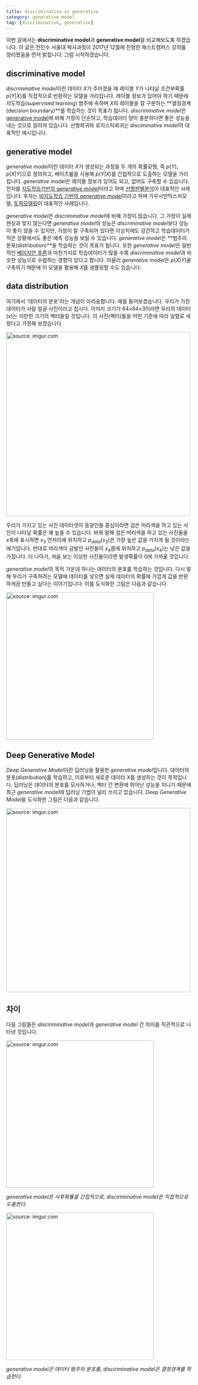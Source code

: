 ```yaml
---
title: discriminative vs generative
category: generative model
tag: [discriminative, generative]
---
```


이번 글에서는 **discriminative model**과 **generative model**을 비교해보도록 하겠습니다. 이 글은 전인수 서울대 박사과정이 2017년 12월에 진행한 패스트캠퍼스 강의를 정리했음을 먼저 밝힙니다. 그럼 시작하겠습니다.





## discriminative model

*discriminative model*이란 데이터 $X$가 주어졌을 때 레이블 $Y$가 나타날 조건부확률 $p(Y$\|$X)$를 직접적으로 반환하는 모델을 가리킵니다. 레이블 정보가 있어야 하기 때문에 지도학습(supervised learning) 범주에 속하며 $X$의 레이블을 잘 구분하는 **결정경계(decision boundary)**를 학습하는 것이 목표가 됩니다. *discriminative model*은 [generative model]()에 비해 가정이 단순하고, 학습데이터 양이 충분하다면 좋은 성능을 내는 것으로 알려져 있습니다. 선형회귀와 로지스틱회귀는 *disciminative model*의 대표적인 예시입니다.



## generative model

*generative model*이란 데이터 $X$가 생성되는 과정을 두 개의 확률모형, 즉 $p(Y)$, $p(X$\|$Y)$으로 정의하고, 베이즈룰을 사용해 $p(Y$\|$X)$를 간접적으로 도출하는 모델을 가리킵니다. *generative model*은 레이블 정보가 있어도 되고, 없어도 구축할 수 있습니다. 전자를 [지도학습기반의 *generative model*]()이라고 하며 [선형판별분석](https://ratsgo.github.io/machine%20learning/2017/03/21/LDA/)이 대표적인 사례입니다. 후자는 [비지도학습 기반의 *generative model*]()이라고 하며 가우시안믹스처모델, [토픽모델링](https://ratsgo.github.io/from%20frequency%20to%20semantics/2017/06/01/LDA/)이 대표적인 사례입니다.

*generative model*은 *discriminative model*에 비해 가정이 많습니다. 그 가정이 실제 현상과 맞지 않는다면 *generative model*의 성능은 *discriminative model*보다 성능이 좋지 않을 수 있지만, 가정이 잘 구축되어 있다면 이상치에도 강건하고 학습데이터가 적은 상황에서도 좋은 예측 성능을 보일 수 있습니다. *generative model*은 **범주의 분포(distribution)**을 학습하는 것이 목표가 됩니다. 또한 *generative model*은 일반적인 [베이지안 추론](https://ratsgo.github.io/statistics/2017/06/30/bayesinfer/)과 마찬가지로 학습데이터가 많을 수록 *discriminative model*과 비슷한 성능으로 수렴하는 경향이 있다고 합니다. 아울러 *generative model*은 $p(X$\|$Y)$을 구축하기 때문에 이 모델을 활용해 $X$를 샘플링할 수도 있습니다.





## data distribution

여기에서 '데이터의 분포'라는 개념이 아리송합니다. 예를 들어보겠습니다. 우리가 가진 데이터가 사람 얼굴 사진이라고 칩시다. 이미지 크기가 64×64×3이라면 우리의 데이터($x$)는 이만한 크기의 벡터들일 것입니다. 이 사진(벡터)들을 어떤 기준에 따라 일렬로 세웠다고 가정해 보겠습니다.



<a href="https://imgur.com/FVhbZOx"><img src="https://i.imgur.com/FVhbZOx.png" width="500px" title="source: imgur.com" /></a>



우리가 가지고 있는 사진 데이터셋이 동양인들 중심이라면 검은 머리색을 하고 있는 사진이 나타날 확률은 꽤 높을 수 있습니다. 바꿔 말해 검은 머리색을 하고 있는 사진들을 $x$축에 표시하면 $x_3$ 언저리에 위치하고 $p_{data}(x_3)$은 가장 높은 값을 가지게 될 것이라는 얘기입니다. 반대로 머리색이 금발인 사진들이 $x_4$쯤에 위치하고 $p_{data}(x_4)$는 낮은 값을 가집니다. 더 나아가, 처음 보는 이상한 사진들이라면 발생확률이 0에 가까울 것입니다.

*generative model*의 목적 가운데 하나는 데이터의 분포를 학습하는 것입니다. 다시 말해 우리가 구축하려는 모델에 데이터를 넣으면 실제 데이터의 확률에 가깝게 값을 반환하게끔 만들고 싶다는 이야기입니다. 이를 도식화한 그림은 다음과 같습니다.



<a href="https://imgur.com/ZXQz3r1"><img src="https://i.imgur.com/ZXQz3r1.png" width="400px" title="source: imgur.com" /></a>







## Deep Generative Model

*Deep Generative Model*이란 딥러닝을 활용한 *generative model*입니다. 데이터의 분포(distribution)를 학습하고, 이로부터 새로운 데이터 $X$를 생성하는 것이 목적입니다. 딥러닝은 데이터의 분포를 모사하거나, 벡터 간 변환에 뛰어난 성능을 지니기 때문에 최근 *generative model*에 딥러닝 기법이 널리 쓰이고 있습니다. *Deep Generative Model*을 도식화한 그림은 다음과 같습니다.



<a href="https://imgur.com/SgRIzIP"><img src="https://i.imgur.com/SgRIzIP.png" width="500px" title="source: imgur.com" /></a>





## 차이

다음 그림들은 *disciriminative model*과 *generative model* 간 차이를 직관적으로 나타낸 것입니다.



<a href="https://imgur.com/4leE3wr"><img src="https://i.imgur.com/4leE3wr.jpg" width="400px" title="source: imgur.com" /></a>

*generative model은 사후확률을 간접적으로, disciriminative model은 직접적으로 도출한다.*



<a href="https://imgur.com/alus0zQ"><img src="https://i.imgur.com/alus0zQ.png" width="400px" title="source: imgur.com" /></a>

*generative model은 데이터 범주의 분포를, disciriminative model은 결정경계를 학습한다.*



